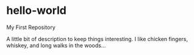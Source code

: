 # hello-world
My First Repository

A little bit of description to keep things interesting.  I like chicken fingers, whiskey, and long walks in the woods...
